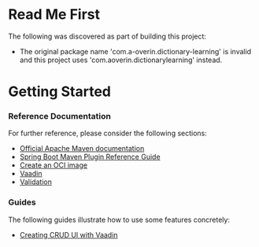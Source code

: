 # Read Me First
The following was discovered as part of building this project:

* The original package name 'com.a-overin.dictionary-learning' is invalid and this project uses 'com.aoverin.dictionarylearning' instead.

# Getting Started

### Reference Documentation
For further reference, please consider the following sections:

* [Official Apache Maven documentation](https://maven.apache.org/guides/index.html)
* [Spring Boot Maven Plugin Reference Guide](https://docs.spring.io/spring-boot/docs/2.5.3/maven-plugin/reference/html/)
* [Create an OCI image](https://docs.spring.io/spring-boot/docs/2.5.3/maven-plugin/reference/html/#build-image)
* [Vaadin](https://vaadin.com/spring)
* [Validation](https://docs.spring.io/spring-boot/docs/2.5.3/reference/htmlsingle/#boot-features-validation)

### Guides
The following guides illustrate how to use some features concretely:

* [Creating CRUD UI with Vaadin](https://spring.io/guides/gs/crud-with-vaadin/)

